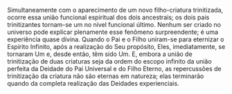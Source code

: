 ﻿Simultaneamente com o aparecimento de um novo filho-criatura trinitizada, ocorre essa união funcional espiritual dos dois ancestrais; os dois pais trinitizantes tornam-se um no nível funcional último. Nenhum ser criado no universo pode explicar plenamente esse fenômeno surpreendente; é uma experiência quase divina. Quando o Pai e o Filho uniram-se para eternizar o Espírito Infinito, após a realização do Seu propósito, Eles, imediatamente, se tornaram Um e, desde então, têm sido Um. E, embora a união de trinitização de duas criaturas seja da ordem do escopo infinito da união perfeita da Deidade do Pai Universal e do Filho Eterno, as repercussões de trinitização da criatura não são eternas em natureza; elas terminarão quando da completa realização das Deidades experienciais.